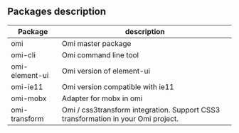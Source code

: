 ## Packages description

| Package | description  |
| ------ | ------  |
| omi | 	Omi master package	  |
| omi-cli  | Omi command line tool	  |
| omi-element-ui | Omi version of element-ui  |
| omi-ie11 | Omi version compatible with ie11  |
| omi-mobx |  Adapter for mobx in omi  |
| omi-transform |  Omi / css3transform integration. Support CSS3 transformation in your Omi project.  |